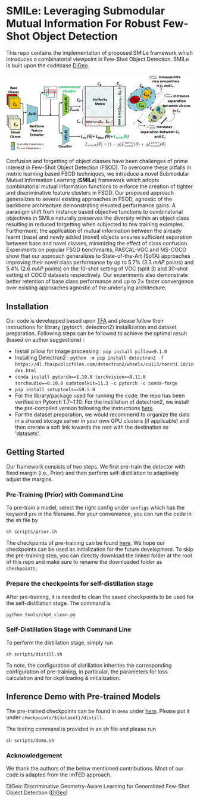 
# SMILe: Leveraging Submodular Mutual Information For Robust Few-Shot Object Detection

This repo contains the implementation of proposed SMILe framework which introduces a combinatorial viewpoint in Few-Shot Object Detection. SMILe is built upon the codebase [DiGeo](https://github.com/Phoenix-V/DiGeo).

![SMILe Figure](demo/images/overview_smile.png)

Confusion and forgetting of object classes have been challenges of prime interest in Few-Shot Object Detection (FSOD).
To overcome these pitfalls in metric learning based FSOD techniques, we introduce a novel Submodular Mutual Information Learning (**SMILe**) framework which adopts combinatorial mutual information functions to enforce the creation of tighter and discriminative feature clusters in FSOD.
Our proposed approach generalizes to several existing approaches in FSOD, agnostic of the backbone architecture demonstrating elevated performance gains.
A paradigm shift from instance based objective functions to combinatorial objectives in SMILe naturally preserves the diversity within an object class resulting in reduced forgetting when subjected to few training examples.
Furthermore, the application of mutual information between the already learnt (base) and newly added (novel) objects ensures sufficient separation between base and novel classes, minimizing the effect of class confusion.
Experiments on popular FSOD benchmarks, PASCAL-VOC and MS-COCO show that our approach generalizes to State-of-the-Art (SoTA) approaches improving their novel class performance by up to 5.7\% (3.3 $mAP$ points) and 5.4\% (2.6 $mAP$ points) on the 10-shot setting of VOC (split 3) and 30-shot setting of COCO datasets respectively. 
Our experiments also demonstrate better retention of base class performance and up to $2\times$ faster convergence over existing approaches agnostic of the underlying architecture.

## Installation

Our code is developped based upon [TFA](https://github.com/ucbdrive/few-shot-object-detection) and please follow their instructions for library (pytorch, detectron2) installization and dataset preparation.
Following steps can be followed to achieve the optimal result (based on author suggestions) :
- Install pillow for image processing : ```pip install pillow=9.1.0```
- Installing Detectron2 : ```python -m pip install detectron2 -f https://dl.fbaipublicfiles.com/detectron2/wheels/cu113/torch1.10/index.html```
- ```conda install pytorch==1.10.0 torchvision==0.11.0 torchaudio==0.10.0 cudatoolkit=11.3 -c pytorch -c conda-forge```
- ```pip install setuptools==59.5.0```
- For the library/package used for running the code, the repo has been verified on Pytorch 1.7~1.10. For the instillation of detectron2, we install the pre-compiled version following the instructions [here](https://detectron2.readthedocs.io/en/latest/tutorials/install.html).
- For the dataset preparation, we would recommend to organize the data in a shared storage server in your own GPU clusters (if applicable) and then crerate a soft link towards the root with the destination as 'datasets'.


## Getting Started

Our framework consists of two steps. We first pre-train the detector with fixed margin (i.e., Prior) and then perform self-distillation to adaptively adjust the margins. 

### Pre-Training (Prior) with Command Line

To pre-train a model, select the right config under ``configs`` which has the keyword `pre` in the filename. For your convenience, you can run the code in the sh file by 
```angular2html
sh scripts/prior.sh
```

The checkpoints of pre-training can be found [here](https://drive.google.com/drive/folders/1w4tcRiiqYL9Z80lYBQOuNQhZGUl0v4l_?usp=share_link).  We hope our checkpoints can be used as initialization for the future development. To skip the pre-training step, you can directly download the linked folder at the root of this repo and make sure to rename the downloaded folder as `checkpoints`. 

### Prepare the checkpoints for self-distillation stage 

After pre-training, it is needed to clean the saved checkpoints to be used for the self-distillation stage. The command is 
```angular2html
python tools/ckpt_clean.py
```

### Self-Distillation Stage with Command Line

To perform the distillation stage, simply run 
```angular2html
sh scripts/distill.sh
```
To note, the configuration of distillation inherites the corresponding configuration of pre-training, in particular, the parameters for loss calculation and for ckpt loading & initialization.

## Inference Demo with Pre-trained Models

The pre-trained checkpoints can be found in `Demo` under [here](https://drive.google.com/drive/folders/1w4tcRiiqYL9Z80lYBQOuNQhZGUl0v4l_?usp=share_link). Please put it under `checkpoints/${dataset}/distill`.

The testing command is provided in an sh file and please run
```angular2html
sh scripts/demo.sh
```

### Acknowledgement
We thank the authors of the below mentioned contributions. 
Most of our code is adapted from the imTED approach.

 DiGeo: Discriminative Geometry-Aware Learning for Generalized Few-Shot Object Detection ([DiGeo](https://arxiv.org/abs/2303.09674))

